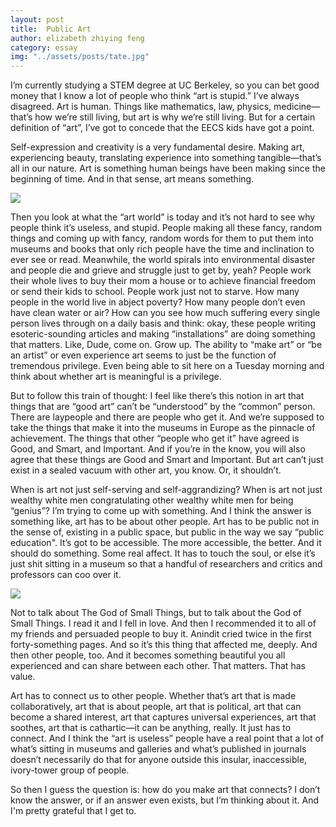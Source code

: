 ```yaml
---
layout: post
title:  Public Art
author: elizabeth zhiying feng
category: essay
img: "../assets/posts/tate.jpg"
---
```


I’m currently studying a STEM degree at UC Berkeley, so you can bet good money that I know a lot of people who think “art is stupid.” I’ve always disagreed. Art is human. Things like mathematics, law, physics, medicine—that’s how we’re still living, but art is why we’re still living. But for a certain definition of “art”, I’ve got to concede that the EECS kids have got a point.

Self-expression and creativity is a very fundamental desire. Making art, experiencing beauty, translating experience into something tangible—that’s all in our nature. Art is something human beings have been making since the beginning of time. And in that sense, art means something.


![](https://frontiersinblog.files.wordpress.com/2018/03/frontiers-in-psychology-cave-art-origin-modern-language.jpg)

Then you look at what the “art world” is today and it’s not hard to see why people think it’s useless, and stupid. People making all these fancy, random things and coming up with fancy, random words for them to put them into museums and books that only rich people have the time and inclination to ever see or read. Meanwhile, the world spirals into environmental disaster and people die and grieve and struggle just to get by, yeah? People work their whole lives to buy their mom a house or to achieve financial freedom or send their kids to school. People work just not to starve. How many people in the world live in abject poverty? How many people don’t even have clean water or air? How can you see how much suffering every single person lives through on a daily basis and think: okay, these people writing esoteric-sounding articles and making “installations” are doing something that matters. Like, Dude, come on. Grow up. The ability to “make art” or “be an artist” or even experience art seems to just be the function of tremendous privilege. Even being able to sit here on a Tuesday morning and think about whether art is meaningful is a privilege.

But to follow this train of thought: I feel like there’s this notion in art that things that are “good art” can’t be “understood” by the “common” person. There are laypeople and there are people who get it. And we’re supposed to take the things that make it into the museums in Europe as the pinnacle of achievement. The things that other “people who get it” have agreed is Good, and Smart, and Important. And if you’re in the know, you will also agree that these things are Good and Smart and Important. But art can’t just exist in a sealed vacuum with other art, you know. Or, it shouldn’t.

When is art not just self-serving and self-aggrandizing? When is art not just wealthy white men congratulating other wealthy white men for being “genius”? I’m trying to come up with something. And I think the answer is something like, art has to be about other people. Art has to be public not in the sense of, existing in a public space, but public in the way we say “public education". It’s got to be accessible. The more accessible, the better. And it should do something. Some real affect. It has to touch the soul, or else it’s just shit sitting in a museum so that a handful of researchers and critics and professors can coo over it.

![](https://github.com/sf-18/sarahfeng/assets/posts/cmon.jpeg)


Not to talk about The God of Small Things, but to talk about the God of Small Things. I read it and I fell in love. And then I recommended it to all of my friends and persuaded people to buy it. Anindit cried twice in the first forty-something pages. And so it’s this thing that affected me, deeply. And then other people, too. And it becomes something beautiful you all experienced and can share between each other. That matters. That has value.

Art has to connect us to other people. Whether that’s art that is made collaboratively, art that is about people, art that is political, art that can become a shared interest, art that captures universal experiences, art that soothes, art that is cathartic—it can be anything, really. It just has to connect. And I think the “art is useless” people have a real point that a lot of what’s sitting in museums and galleries and what’s published in journals doesn’t necessarily do that for anyone outside this insular, inaccessible, ivory-tower group of people.

So then I guess the question is: how do you make art that connects? I don’t know the answer, or if an answer even exists, but I’m thinking about it. And I'm pretty grateful that I get to.
